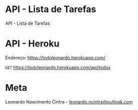 # API - Lista de Tarefas
API - Lista de Tarefas

# API - Heroku
Endereço: https://todoleonardo.herokuapp.com/

`GET`
https://todoleonardo.herokuapp.com/api/todos

# Meta
Leonardo Nascimento Cintra - leonardo.ncintra@outlook.com
